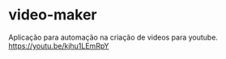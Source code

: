 # video-maker
Aplicação para automação na criação de videos para youtube. https://youtu.be/kjhu1LEmRpY
